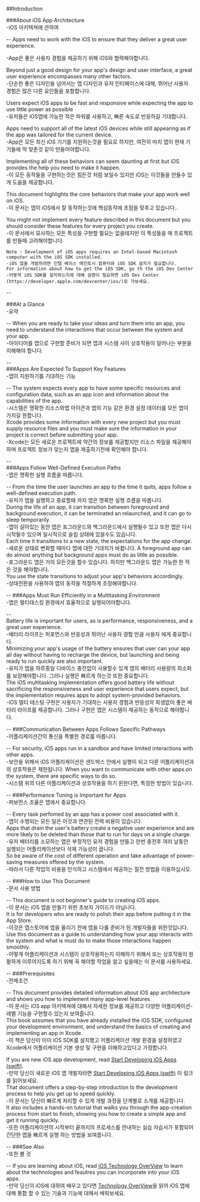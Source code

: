 ##Introduction  

###About  iOS App Architecture  
-iOS 아키텍쳐에 관하여

--
Apps need to work with the iOS to ensure that they deliver a great user experience.

-App은 좋은 사용자 경험을 제공하기 위해 iOS와 협력해야합니다.

Beyond just a good design for your app's design and user interface, a great user experience encompasses many other factors.  
-단순한 좋은 디자인을 넘어서는 앱 디자인과 유저 인터페이스에 대해, 뛰어난 사용자 경험은 많은 다른 요인들을 포함합니다.  

Users expect iOS apps to be fast and responsive while expecting the app to use little power as possible  
-유저들은 iOS앱에 가능한 적은 파워를 사용하고, 빠른 속도로 반응하길 기대합니다.

Apps need to support all of the latest iOS devices while still appearing as if the app was tailored for the current device.  
-App은 모든 최신 iOS 기기를 지원하는것을 필요로 하지만, 여전히 마치 앱이 현재 기기들에 딱 맞춘것 같이 만들어야합니다.

Implementing all of these behaviors can seem daunting at first but iOS provides the help you need to make it happen.  
-이 모든 동작들을 구현하는것은 힘든것 처럼 보일수 있지만 iOS는 이것들을 만들수 있게 도움을 제공합니다.

This document highlights the core behaviors that make your app work well on iOS.  
-이 문서는 앱이 iOS에서 잘 동작하는것에 핵심동작에 초점을 맞추고 있습니다..

You might not implement every feature described in this document but you should consider these features for every project you create.  
-이 문서에서 묘사하는 모든 특성을 구현할 필요는 없을테지만 이 특성들을 매 프로젝트를 만들때 고려해야합니다.

````
Note : Development of iOS apps requires an Intel-based Macintosh computer with the iOS SDK installed. 
-iOS 앱을 개발하려면 인텔 베이스 매킨토시 컴퓨터와 iOS SDK 설치가 필요합니다. 
For information about how to get the iOS SDK, go th the iOS Dev Center
-어떻게 iOS SDK를 설치하는지에 대해 설명이 필요하면 iOS Dev Center (https://developer.apple.com/devcenter/ios/)로 가보세요. 
````
--

###At a Glance  
-요약

--
When you are ready to take your ideas and turn them into an app, you need to understand the interactions that occur between the system and your app.  
-아이디어를 앱으로 구현할 준비가 되면  앱과 시스템 사이 상호작용이 일어나는 부분을 이해해야 합니다.  

--  
###Apps Are Expected To Support Key Features  
-앱이 지원하기를 기대하는 기능 

--
The system expects every app to have some specific resources and configuration data, such as an app icon and information about the capabilities of the app.    
-시스템은 명확한 리소스와앱 아이콘과 앱의 기능 같은 환경 설정 데이터를 모든 앱이 가지길 원합니다.  
Xcode provides some information with every new project but you must supply resource files and you must make sure the information in your project is correct before submitting your app.  
-Xcode는 모든 새로운 프로젝트에 약간의 정보를 제공합지만 리소스 파일을 제공해야하며 프로젝트 정보가 맞는지 앱을 제출하기전에 확인해야 합니다.

--  
###Apps Follow Well-Defined Execution Paths  
-앱은 명확한 실행 흐름을 따릅니다.

--
From the time the user launches an app to the time it quits, apps follow a well-defined execution path.  
-유저가 앱을 실행하고 종료할때 까지 앱은 명확한 실행 흐름을 따릅니다.  
During the life of an app, it can transition between foreground and background execution, it can be terminated an relaunched, and it can go to sleep temporarily.  
-앱이 살아있는 동안 앱은 포그라운드와 백그라운드에서 실행될수 있고 또한 앱은 다시 시작될수 있으며 일시적으로 슬립 상태에 있을수도 있습니다.  
Each time it transitions to a new state, the expectations for the app change.  
-새로운 상태로 변화할 때마다 앱에 대한 기대치가 바뀝니다.
A foreground app can do almost anything but background apps must do as little as possible.    
-포그라운드 앱은 거의 모든것을 할수 있습니다. 하지만 백그라운드 앱은 가능한 한 적은 것을 해야합니다.  
You use the state transitions to adjust your app's behaviors accordingly.  
-상태전환을 사용하여 앱의 동작을 적절하게 조정해야합니다.

--
###Apps Must Run Efficiently in a Multitasking Environment  
-앱은 멀티태스킹 환경에서 효율적으로 실행되어야합니다.  

--  
Battery life is important for users, as is performance, responsiveness, and a great user experience.  
-배터리 라이프는 퍼포먼스와 반응성과 뛰어난 사용자 경험 만큼 사용자 에게 중요합니다.  
Minimizing your app's usage of the battery ensures that user can your app all day without having to recharge the device, but launching and being ready to run quickly are also important.  
-유저가 앱을 하루종일 디바이스 충전없이 사용할수 있게 앱의 배터리 사용량의 최소화를 보장해야합니다. 그러나 실행은 빠르게 하는것 또한 중요합니다.  
The iOS multitasking implementation offers good battery life without sacrificing the responsiveness and user experience that users expect, but the implementation requires apps to adopt system-provided behaviors.  
-iOS 멀티 테스팅 구현은 사용자가 기대하는 사용자 경험과 반응성의 희생없이 좋은 배터리 라이프를 제공합니다. 그러나 구현은 앱은 시스템이 제공하는 동작으로 해야합니다.

--
###Communication Between Apps Follows Specific Pathways  
-어플리케이션간의 통신을 특별한 경로를 따릅니다.

--
For security, iOS apps run in a sandbox and have limited interactions with other apps.  
-보안을 위해서 iOS 어플리케이션은 샌드박스 안에서 실행이 되고 다른 어플리케이션과의 상호작용은 제한됩니다.
When you want to communicate with other apps on the system, there are specific ways to do so.   
-시스템 위의 다른 어플리케이션과 상호작용을 하기 윈한다면, 특정한 방법이 있습니다.

--
###Performance Tuning is Important for Apps  
-퍼보먼스 조율은 앱에서 중요합니다.

--
Every task perfomed by an app has a power cost associated with it.  
-앱이 수행되는 모든 일은 이것과 연관된 전력 비용이 있습니다.  
Apps that drain the user's battery create a negative user experience and are more likely to be deleted than those that to run for days on a single charge.  
-유저 배터리를 소모하는 앱은 부정적인 유저 경험을 만들고 한번 충전후 여러 날동안 실행되는 어플리케이션보다  삭제 가능성이 큽니다.  
So be aware of the cost of different operation and take advantage of power-saving measures offered by the system.  
-따라서 다른 작업의 비용을 인식하고 시스템에서 제공하는 절전 방법을 이용하십시오.

--
###How to Use This Document  
-문서 사용 방법

--
This document is not beginner's guide to creating iOS apps.  
-이 문서는 iOS 앱을 만들기 위한 초보자 가이드가 아닙니다.  
It is for developers who are ready to polish their app before putting it in the App Store.  
-이것은 앱스토어에 앱을 올리기 전에 앱을 다룰 준비가 된 개발자들을 위한것입니다.  
Use this document as a guide to understanding how your app interacts with the system and what is must do to make those interactions happen smoothly.  
-어떻게 어플리케이션과 시스템이 상호작용하는지 이해하기 위해서 또는 상호작용이 원활하게 이루어지도록 하기 위해 꼭 해야할 작업을 알고 싶을때는 이 문서를 사용하세요.

--
###Prerequisites  
-전제조건 

--
This document provides detailed information about iOS app architecture and shows you how to implement many app-level features.  
-이 문서는 iOS app 아키텍쳐에 대해서 자세한 정보를 제공하고 다양한 어플리케이션-레벨 기능을 구현할수 있는지 보여줍니다.  
This book assumes that you have already installed the iOS SDK, configured your development environment, and understand the basics of creating and implementing an app in Xcode.  
-이 책은 당신이 이미 iOS SDK를 설치했고 어플리케이션 개발 환경을 설정하였고 Xcode에서 어플리케이션 기본 생성 및 구현을 이해하고있다고 가정합니다. 
  
If you are new iOS app development, read [Start Developing iOS Apps (swift)](https://developer.apple.com/library/content/referencelibrary/GettingStarted/DevelopiOSAppsSwift/index.html#//apple_ref/doc/uid/TP40015214 "swift").  
-만약 당신이 새로운 iOS 앱 개발자라면 [Start Developing iOS Apps (swift)](https://developer.apple.com/library/content/referencelibrary/GettingStarted/DevelopiOSAppsSwift/index.html#//apple_ref/doc/uid/TP40015214 "swift") 이 링크를 읽어보세요.  
That document offers a step-by-step introduction to the development process to help you get up to speed quickly.  
-이 문서는 당신이 빠르게 처리할 수 있게 개발 과정을 단계별로 소개를  제공합니다.  
It also includes a hands-on tutorial that walks you through the app-creation process from start to finish, showing you how to create a simple app and get it running quickly.  
-또한 어플리케이션의 시작부터 끝까지의 프로세스를 안내하는 실습 자습서가 포함되어 간단한 앱을 빠르게 실행 하는 방법을 보여줍니다.

--
###See Also  
-또한 볼 것 
 
--
If you are learning about iOS, read [iOS Technology OverView](https://developer.apple.com/library/content/documentation/Miscellaneous/Conceptual/iPhoneOSTechOverview/Introduction/Introduction.html#//apple_ref/doc/uid/TP40007898 "Technology OverView") to learn about the technologies and feautres you can incorporate into your iOS apps.  
-만약 당신이 iOS에 대하여 배우고 있다면 [Technology OverView](https://developer.apple.com/library/content/documentation/Miscellaneous/Conceptual/iPhoneOSTechOverview/Introduction/Introduction.html#//apple_ref/doc/uid/TP40007898 "Technology OverView")을 읽어 iOS 앱에 대해 통합 할 수 있는 기술과 기능에 대해서 배워보세요.


